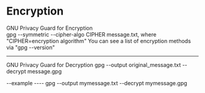 # Encryption

GNU Privacy Guard for Encryption<br>
gpg --symmetric --cipher-algo CIPHER message.txt, where "CIPHER=encryption algorithm" You can see a list of encryption methods via "gpg --version"

-----------------------

GNU Privacy Guard for Decryption
gpg --output original_message.txt --decrypt message.gpg

--example
  ---- gpg --output mymessage.txt --decrypt mymessage.gpg
